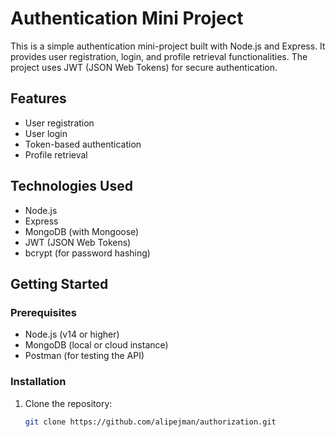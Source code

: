 # Authentication Mini Project

This is a simple authentication mini-project built with Node.js and Express. It provides user registration, login, and profile retrieval functionalities. The project uses JWT (JSON Web Tokens) for secure authentication.

## Features

- User registration
- User login
- Token-based authentication
- Profile retrieval

## Technologies Used

- Node.js
- Express
- MongoDB (with Mongoose)
- JWT (JSON Web Tokens)
- bcrypt (for password hashing)

## Getting Started

### Prerequisites

- Node.js (v14 or higher)
- MongoDB (local or cloud instance)
- Postman (for testing the API)

### Installation

1. Clone the repository:

   ```bash
   git clone https://github.com/alipejman/authorization.git

